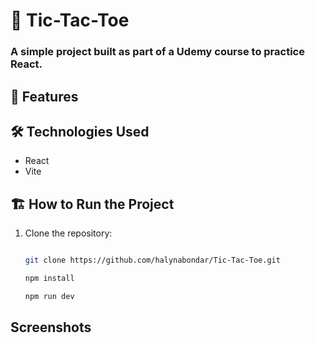 # 📝 Tic-Tac-Toe

### A simple project built as part of a Udemy course to practice React.

## 🚀 Features

[//]: # (- ✅ Feature 1)

[//]: # (- ✅ Feature 2)

[//]: # (- ✅ Feature 3  )

## 🛠️ Technologies Used

- React
- Vite

## 🏗️ How to Run the Project

1. Clone the repository:

   ```bash

   git clone https://github.com/halynabondar/Tic-Tac-Toe.git
   ```
   
   ```bash
   npm install
   ```

   ```bash
   npm run dev
   ```

## Screenshots

[//]: # (![Screenshot 1]&#40;link-to-image-1&#41;  )

[//]: # (![Screenshot 2]&#40;link-to-image-2&#41;  )